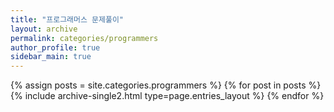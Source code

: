 ```yaml
---
title: "프로그래머스 문제풀이"
layout: archive
permalink: categories/programmers
author_profile: true
sidebar_main: true
---
```


{% assign posts = site.categories.programmers %}
{% for post in posts %} {% include archive-single2.html type=page.entries_layout %} {% endfor %}
